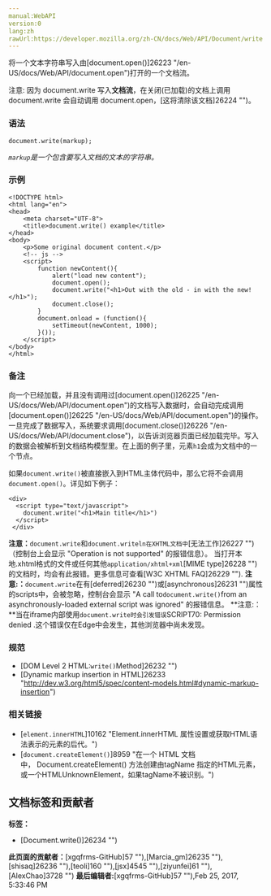```yaml
---
manual:WebAPI
version:0
lang:zh
rawUrl:https://developer.mozilla.org/zh-CN/docs/Web/API/Document/write
---
```






将一个文本字符串写入由[document.open()]26223 "/en-US/docs/Web/API/document.open")打开的一个文档流。



注意: 因为 document.write 写入**文档流**，在关闭(已加载)的文档上调用 document.write 会自动调用 document.open，[这将清除该文档]26224 "")。


### **语法**<a name="Syntax"></a>

```
document.write(markup);
```


*`markup`是一个包含要写入文档的文本的字符串。*


### 示例<a name="Example"></a>

```
<!DOCTYPE html>
<html lang="en">
<head>
    <meta charset="UTF-8">
    <title>document.write() example</title>
</head>
<body>
    <p>Some original document content.</p>
    <!-- js -->
    <script>
        function newContent(){
            alert("load new content");
            document.open();
            document.write("<h1>Out with the old - in with the new!</h1>");
            document.close();
        }
        document.onload = (function(){
            setTimeout(newContent, 1000);
        }());
    </script>
</body>
</html>
```

### 备注<a name="Notes"></a>


向一个已经加载，并且没有调用过[document.open()]26225 "/en-US/docs/Web/API/document.open")的文档写入数据时，会自动完成调用[document.open()]26225 "/en-US/docs/Web/API/document.open")的操作。一旦完成了数据写入，系统要求调用[document.close()]26226 "/en-US/docs/Web/API/document.close")，以告诉浏览器页面已经加载完毕。写入的数据会被解析到文档结构模型里。在上面的例子里，元素`h1`会成为文档中的一个节点。



如果`document.write()`被直接嵌入到HTML主体代码中，那么它将不会调用`document.open()`。详见如下例子：


```
<div> 
  <script type="text/javascript"> 
    document.write("<h1>Main title</h1>") 
  </script> 
 </div>
```
**注意：**`document.write`和`document.writeln在XHTML文档中`[无法工作]26227 "")（控制台上会显示 &quot;Operation is not supported&quot; 的报错信息）。 当打开本地.xhtml格式的文件或任何其他`application/xhtml+xml`[MIME type]26228 "")的文档时，均会有此报错。更多信息可查看[W3C XHTML FAQ]26229 "").
**注意:：**`document.write`在有[deferred]26230 "")或[asynchronous]26231 "")属性的scripts中，会被忽略，控制台会显示 &quot;A call to`document.write()`from an asynchronously-loaded external script was ignored&quot; 的报错信息。
**注意:：**当在iframe内部使用`document.write时会引发错误`SCRIPT70: Permission denied .这个错误仅在Edge中会发生，其他浏览器中尚未发现。

### 规范<a name="Specification"></a>

* [DOM Level 2 HTML:`write()`Method]26232 "")
* [Dynamic markup insertion in HTML]26233 "http://dev.w3.org/html5/spec/content-models.html#dynamic-markup-insertion")

### 相关链接<a name="See_also"></a>

* [`element.innerHTML`]10162 "Element.innerHTML 属性设置或获取HTML语法表示的元素的后代。")
* [`document.createElement()`]8959 "在一个 HTML 文档中， Document.createElement() 方法创建由tagName 指定的HTML元素，或一个HTMLUnknownElement，如果tagName不被识别。")



## 文档标签和贡献者
**标签：**
* [Document.write()]26234 "")

**此页面的贡献者：**[xgqfrms-GitHub]57 ""),[Marcia_gm]26235 ""),[shisaq]26236 ""),[teoli]160 ""),[jsx]4545 ""),[ziyunfei]61 ""),[AlexChao]3728 "")
**最后编辑者:**[xgqfrms-GitHub]57 ""),<time>Feb 25, 2017, 5:33:46 PM</time>



